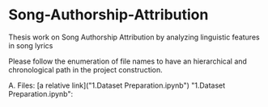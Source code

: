 # Song-Authorship-Attribution
Thesis work on Song Authorship Attribution by analyzing linguistic features in song lyrics

Please follow the enumeration of file names to have an hierarchical and chronological path in the project construction. 

A. Files:
[a relative link]("1.Dataset Preparation.ipynb")
"1.Dataset Preparation.ipynb": 
